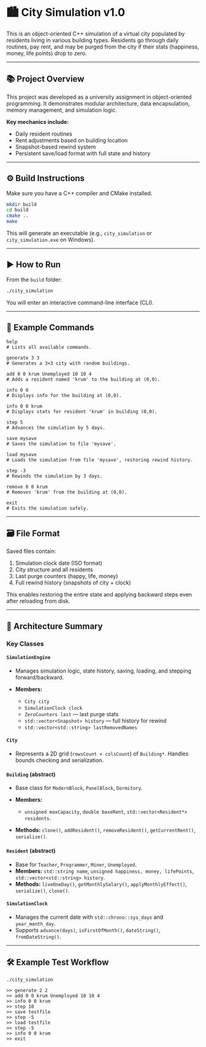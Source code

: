 # 🏙️ City Simulation v1.0

This is an object-oriented C++ simulation of a virtual city populated by residents living in various building types. Residents go through daily routines, pay rent, and may be purged from the city if their stats (happiness, money, life points) drop to zero.

---

## 📚 Project Overview

This project was developed as a university assignment in object-oriented programming. It demonstrates modular architecture, data encapsulation, memory management, and simulation logic.

**Key mechanics include:**

* Daily resident routines
* Rent adjustments based on building location
* Snapshot-based rewind system
* Persistent save/load format with full state and history

---

## ⚙️ Build Instructions

Make sure you have a C++ compiler and CMake installed.

```bash
mkdir build
cd build
cmake ..
make
```

This will generate an executable (e.g., `city_simulation` or `city_simulation.exe` on Windows).

---

## ▶️ How to Run

From the `build` folder:

```bash
./city_simulation
```

You will enter an interactive command-line interface (CLI).

---

## 🧪 Example Commands

```text
help
# Lists all available commands.

generate 3 3
# Generates a 3×3 city with random buildings.

add 0 0 krum Unemployed 10 10 4
# Adds a resident named 'krum' to the building at (0,0).

info 0 0
# Displays info for the building at (0,0).

info 0 0 krum
# Displays stats for resident 'krum' in building (0,0).

step 5
# Advances the simulation by 5 days.

save mysave
# Saves the simulation to file 'mysave'.

load mysave
# Loads the simulation from file 'mysave', restoring rewind history.

step -3
# Rewinds the simulation by 3 days.

remove 0 0 krum
# Removes 'krum' from the building at (0,0).

exit
# Exits the simulation safely.
```

---

## 🗃️ File Format

Saved files contain:

1. Simulation clock date (ISO format)
2. City structure and all residents
3. Last purge counters (happy, life, money)
4. Full rewind history (snapshots of city + clock)

This enables restoring the entire state and applying backward steps even after reloading from disk.

---

## 🧠 Architecture Summary

### Key Classes

#### `SimulationEngine`

* Manages simulation logic, state history, saving, loading, and stepping forward/backward.
* **Members:**

  * `City city`
  * `SimulationClock clock`
  * `ZeroCounters last` — last purge stats
  * `std::vector<Snapshot> history` — full history for rewind
  * `std::vector<std::string> lastRemovedNames`

#### `City`

* Represents a 2D grid (`rowsCount × colsCount`) of `Building*`. Handles bounds checking and serialization.

#### `Building` (abstract)

* Base class for `ModernBlock`, `PanelBlock`, `Dormitory`.
* **Members:**

  * `unsigned maxCapacity`, `double baseRent`, `std::vector<Resident*> residents`.
* **Methods:** `clone()`, `addResident()`, `removeResident()`, `getCurrentRent()`, `serialize()`.

#### `Resident` (abstract)

* Base for `Teacher`, `Programmer`, `Miner`, `Unemployed`.
* **Members:** `std::string name`, `unsigned happiness, money, lifePoints`, `std::vector<std::string> history`.
* **Methods:** `liveOneDay()`, `getMonthlySalary()`, `applyMonthlyEffect()`, `serialize()`, `clone()`.

#### `SimulationClock`

* Manages the current date with `std::chrono::sys_days` and `year_month_day`.
* Supports `advance(days)`, `isFirstOfMonth()`, `dateString()`, `fromDateString()`.

---

## 🛠️ Example Test Workflow

```text
./city_simulation

>> generate 2 2
>> add 0 0 krum Unemployed 10 10 4
>> info 0 0 krum
>> step 10
>> save testfile
>> step -5
>> load testfile
>> step -5
>> info 0 0 krum
>> exit
```
